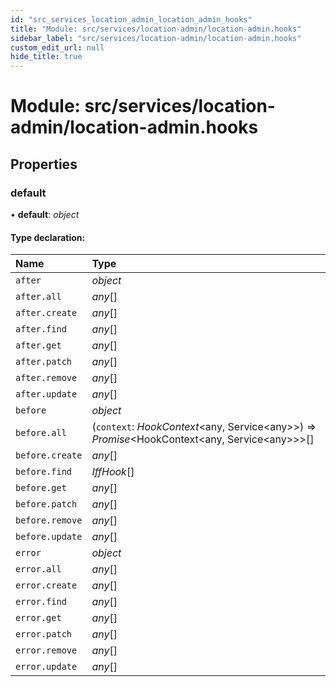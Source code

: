 ```yaml
---
id: "src_services_location_admin_location_admin_hooks"
title: "Module: src/services/location-admin/location-admin.hooks"
sidebar_label: "src/services/location-admin/location-admin.hooks"
custom_edit_url: null
hide_title: true
---
```


# Module: src/services/location-admin/location-admin.hooks

## Properties

### default

• **default**: *object*

#### Type declaration:

Name | Type |
:------ | :------ |
`after` | *object* |
`after.all` | *any*[] |
`after.create` | *any*[] |
`after.find` | *any*[] |
`after.get` | *any*[] |
`after.patch` | *any*[] |
`after.remove` | *any*[] |
`after.update` | *any*[] |
`before` | *object* |
`before.all` | (`context`: *HookContext*<any, Service<any\>\>) => *Promise*<HookContext<any, Service<any\>\>\>[] |
`before.create` | *any*[] |
`before.find` | *IffHook*[] |
`before.get` | *any*[] |
`before.patch` | *any*[] |
`before.remove` | *any*[] |
`before.update` | *any*[] |
`error` | *object* |
`error.all` | *any*[] |
`error.create` | *any*[] |
`error.find` | *any*[] |
`error.get` | *any*[] |
`error.patch` | *any*[] |
`error.remove` | *any*[] |
`error.update` | *any*[] |
